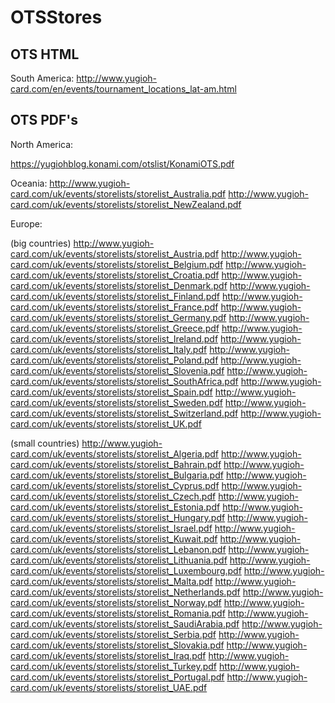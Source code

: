 # OTSStores

OTS HTML
--------

South America:
http://www.yugioh-card.com/en/events/tournament_locations_lat-am.html

OTS PDF's
---------

North America:

https://yugiohblog.konami.com/otslist/KonamiOTS.pdf

Oceania:
http://www.yugioh-card.com/uk/events/storelists/storelist_Australia.pdf
http://www.yugioh-card.com/uk/events/storelists/storelist_NewZealand.pdf

Europe:

(big countries)
http://www.yugioh-card.com/uk/events/storelists/storelist_Austria.pdf
http://www.yugioh-card.com/uk/events/storelists/storelist_Belgium.pdf
http://www.yugioh-card.com/uk/events/storelists/storelist_Croatia.pdf
http://www.yugioh-card.com/uk/events/storelists/storelist_Denmark.pdf
http://www.yugioh-card.com/uk/events/storelists/storelist_Finland.pdf
http://www.yugioh-card.com/uk/events/storelists/storelist_France.pdf
http://www.yugioh-card.com/uk/events/storelists/storelist_Germany.pdf
http://www.yugioh-card.com/uk/events/storelists/storelist_Greece.pdf
http://www.yugioh-card.com/uk/events/storelists/storelist_Ireland.pdf
http://www.yugioh-card.com/uk/events/storelists/storelist_Italy.pdf
http://www.yugioh-card.com/uk/events/storelists/storelist_Poland.pdf
http://www.yugioh-card.com/uk/events/storelists/storelist_Slovenia.pdf
http://www.yugioh-card.com/uk/events/storelists/storelist_SouthAfrica.pdf
http://www.yugioh-card.com/uk/events/storelists/storelist_Spain.pdf
http://www.yugioh-card.com/uk/events/storelists/storelist_Sweden.pdf
http://www.yugioh-card.com/uk/events/storelists/storelist_Switzerland.pdf
http://www.yugioh-card.com/uk/events/storelists/storelist_UK.pdf

(small countries) 
http://www.yugioh-card.com/uk/events/storelists/storelist_Algeria.pdf
http://www.yugioh-card.com/uk/events/storelists/storelist_Bahrain.pdf
http://www.yugioh-card.com/uk/events/storelists/storelist_Bulgaria.pdf
http://www.yugioh-card.com/uk/events/storelists/storelist_Cyprus.pdf
http://www.yugioh-card.com/uk/events/storelists/storelist_Czech.pdf
http://www.yugioh-card.com/uk/events/storelists/storelist_Estonia.pdf
http://www.yugioh-card.com/uk/events/storelists/storelist_Hungary.pdf
http://www.yugioh-card.com/uk/events/storelists/storelist_Israel.pdf
http://www.yugioh-card.com/uk/events/storelists/storelist_Kuwait.pdf
http://www.yugioh-card.com/uk/events/storelists/storelist_Lebanon.pdf
http://www.yugioh-card.com/uk/events/storelists/storelist_Lithuania.pdf
http://www.yugioh-card.com/uk/events/storelists/storelist_Luxembourg.pdf
http://www.yugioh-card.com/uk/events/storelists/storelist_Malta.pdf
http://www.yugioh-card.com/uk/events/storelists/storelist_Netherlands.pdf
http://www.yugioh-card.com/uk/events/storelists/storelist_Norway.pdf
http://www.yugioh-card.com/uk/events/storelists/storelist_Romania.pdf
http://www.yugioh-card.com/uk/events/storelists/storelist_SaudiArabia.pdf
http://www.yugioh-card.com/uk/events/storelists/storelist_Serbia.pdf
http://www.yugioh-card.com/uk/events/storelists/storelist_Slovakia.pdf
http://www.yugioh-card.com/uk/events/storelists/storelist_Iraq.pdf
http://www.yugioh-card.com/uk/events/storelists/storelist_Turkey.pdf
http://www.yugioh-card.com/uk/events/storelists/storelist_Portugal.pdf
http://www.yugioh-card.com/uk/events/storelists/storelist_UAE.pdf
